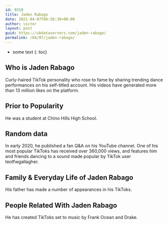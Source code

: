 ```yaml
---
id: 9310
title: Jaden Rabago
date: 2021-04-07T06:50:30+00:00
author: victor
layout: post
guid: https://ukdataservers.com/jaden-rabago/
permalink: /04/07/jaden-rabago/
---
```


* some text
{: toc}


## Who is Jaden Rabago



Curly-haired TikTok personality who rose to fame by sharing trending dance performances on his self-titled account. His videos have generated more than 13 million likes on the platform.

                
                
                
## Prior to Popularity



He was a student at Chino Hills High School.

                
                
                
## Random data



In early 2020, he published a fan Q&A on his YouTube channel. One of his most popular TikToks has received over 360,000 views, and features him and friends dancing to a sound made popular by TikTok user teotfwgallagher.

                
                
                
## Family & Everyday Life of Jaden Rabago



His father has made a number of appearances in his TikToks.

                
                
                
## People Related With Jaden Rabago



He has created TikToks set to music by Frank Ocean and Drake. 

                
              
            
          
          
          